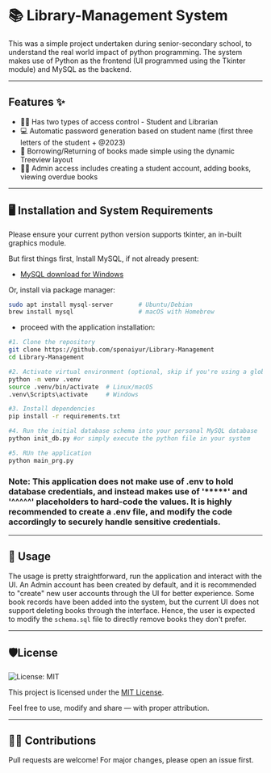 # 📚 Library-Management System
This was a simple project undertaken during senior-secondary school, to understand the real world impact of python programming. The system makes use of Python as the frontend (UI programmed using the Tkinter module) and MySQL as the backend.

---

## Features ✨
- 👩‍🎓 Has two types of access control - Student and Librarian
- 💻 Automatic password generation based on student name (first three letters of the student + @2023)
- 📕 Borrowing/Returning of books made simple using the dynamic Treeview layout
- 👩‍💻 Admin access includes creating a student account, adding books, viewing overdue books

---

## 🖥️ Installation and System Requirements
Please ensure your current python version supports tkinter, an in-built graphics module.

But first things first, Install MySQL, if not already present:
- [MySQL download for Windows](https://dev.mysql.com/downloads/installer/)

Or, install via package manager:
```bash
sudo apt install mysql-server       # Ubuntu/Debian
brew install mysql                  # macOS with Homebrew
```

- proceed with the application installation:
```bash 
#1. Clone the repository
git clone https://github.com/sponaiyur/Library-Management
cd Library-Management

#2. Activate virtual environment (optional, skip if you're using a global setup)
python -m venv .venv
source .venv/bin/activate  # Linux/macOS
.venv\Scripts\activate     # Windows

#3. Install dependencies
pip install -r requirements.txt

#4. Run the initial database schema into your personal MySQL database
python init_db.py #or simply execute the python file in your system

#5. RUn the application
python main_prg.py
```
### Note: This application does not make use of .env to hold database credentials, and instead makes use of '*****' and '^^^^^' placeholders to hard-code the values. It is highly recommended to create a .env file, and modify the code accordingly to securely handle sensitive credentials.

---

## 🚀 Usage
The usage is pretty straightforward, run the application and interact with the UI. An Admin account has been created by default, and it is recommended to "create" new user accounts through the UI for better experience. Some book records have been added into the system, but the current UI does not support deleting books through the interface. Hence, the user is expected to modify the `schema.sql` file to directly remove books they don't prefer.

---

## 🛡️License
![License: MIT](https://img.shields.io/badge/License-MIT-yellow.svg)

This project is licensed under the [MIT License](LICENSE).

Feel free to use, modify and share — with proper attribution. 

---

## 🙋‍♀️ Contributions
Pull requests are welcome! For major changes, please open an issue first.





